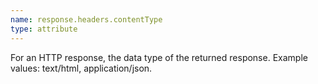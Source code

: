 ```yaml
---
name: response.headers.contentType
type: attribute
---
```


For an HTTP response, the data type of the returned response. Example values: text/html, application/json.